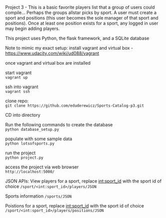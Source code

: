 Project 3 - This is a basic favorite players list that a group of users could compile... 
Perhaps the groups allstar picks by sport. 
A user must create a sport and positions (this user becomes the sole manager of that sport and positions). 
Once at least one position exists for a sport, any logged in user may begin adding players. 

This project uses Python, the flask framework, and a SQLite database

Note to mimic my exact setup: install vagrant and virtual box - https://www.udacity.com/wiki/ud088/vagrant

once vagrant and virtual box are installed

start vagrant  
`vagrant up`

ssh into vagrant  
`vagrant ssh`   

clone repo:  
`git clone https://github.com/eduderewicz/Sports-Catalog-p3.git`  

CD into directory 

Run the following commands to create the database   
`python database_setup.py` 

populate with some sample data  
`python lotsofsports.py` 

run the project   
`python project.py`

access the project via web browser  
`http://localhost:5000/`


JSON APIs:
View players for a sport, replace <int:sport_id> with the sport id of choice
`/sport/<int:sport_id>/players/JSON`

Sports information
`/sports/JSON`

Poistions for a sport, replace <int:sport_id> with the sport id of choice
`/sport/<int:sport_id>/players/positions/JSON`

